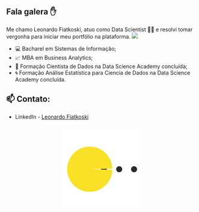 ## Fala galera :raised_hand:

Me chamo Leonardo Fiatkoski, atuo como Data Scientist 👨‍💻 e resolvi tomar vergonha para iniciar meu portfólio na plataforma. <img src="https://github.com/TheDudeThatCode/TheDudeThatCode/blob/master/Assets/Mario_Hello_Big.gif" width="30px">



- :computer: Bacharel em Sistemas de Informação;
- :chart_with_upwards_trend: MBA em Business Analytics;
- :beer: Formação Cientista de Dados na Data Science Academy concluída;
- :cyclone: Formação Análise Estatística para Ciencia de Dados na Data Science Academy concluída.

## 📫 Contato:
- LinkedIn - [Leonardo Fiatkoski](https://in.linkedin.com/in/leo-fiat)

<div align="center">
	<br>
	<img src="https://raw.githubusercontent.com/Aniket965/Aniket965/master/pacman.svg?sanitize=true" width="200" height="200">
</div>
